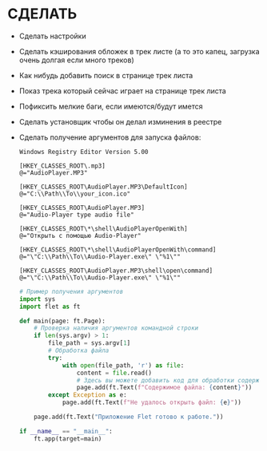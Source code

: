# СДЕЛАТЬ

- Сделать настройки

- Сделать кэширования обложек в трек листе (а то это капец, загрузка очень долгая если много треков)

- Как нибудь добавить поиск в странице трек листа

- Показ трека который сейчас играет на странице трек листа

- Пофиксить мелкие баги, если имеются/будут имется

- Сделать установщик чтобы он делал изминения в реестре

- Сделать получение аргументов для запуска файлов:

    ```
    Windows Registry Editor Version 5.00

    [HKEY_CLASSES_ROOT\.mp3]
    @="AudioPlayer.MP3"

    [HKEY_CLASSES_ROOT\AudioPlayer.MP3\DefaultIcon]
    @="C:\\Path\\To\\your_icon.ico"

    [HKEY_CLASSES_ROOT\AudioPlayer.MP3]
    @="Audio-Player type audio file"

    [HKEY_CLASSES_ROOT\*\shell\AudioPlayerOpenWith]
    @="Открыть с помощью Audio-Player"

    [HKEY_CLASSES_ROOT\*\shell\AudioPlayerOpenWith\command]
    @="\"C:\\Path\\To\\Audio-Player.exe\" \"%1\""

    [HKEY_CLASSES_ROOT\AudioPlayer.MP3\shell\open\command]
    @="\"C:\\Path\\To\\Audio-Player.exe\" \"%1\""
    ```

    ```python
    # Пример получения аргументов
    import sys
    import flet as ft

    def main(page: ft.Page):
        # Проверка наличия аргументов командной строки
        if len(sys.argv) > 1:
            file_path = sys.argv[1]
            # Обработка файла
            try:
                with open(file_path, 'r') as file:
                    content = file.read()
                    # Здесь вы можете добавить код для обработки содержимого файла
                    page.add(ft.Text(f"Содержимое файла: {content}"))
            except Exception as e:
                page.add(ft.Text(f"Не удалось открыть файл: {e}"))

        page.add(ft.Text("Приложение Flet готово к работе."))

    if __name__ == "__main__":
        ft.app(target=main)
    ```
